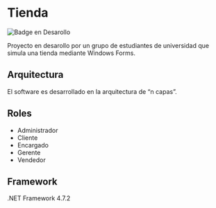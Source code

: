 # Tienda

![Badge en Desarollo](https://img.shields.io/badge/Status-Desarrollando-green)

Proyecto en desarollo por un grupo de estudiantes de universidad que simula una tienda mediante Windows Forms.

## Arquitectura

El software es desarrollado en la arquitectura de “n capas”.

## Roles
- Administrador
- Cliente
- Encargado
- Gerente 
- Vendedor

## Framework

.NET Framework 4.7.2





